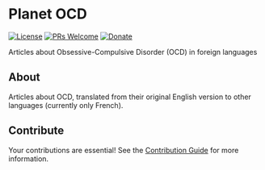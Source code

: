 Planet OCD
=======

[![License](https://img.shields.io/badge/license-MIT-blue.svg)](./LICENSE)
[![PRs Welcome](https://img.shields.io/badge/PRs-welcome-brightgreen.svg?style=flat-square)](http://makeapullrequest.com)
[![Donate](https://img.shields.io/badge/Paypal-Donate-green.svg?logo=paypal&style=flat)](https://www.paypal.com/cgi-bin/webscr?cmd=_s-xclick&hosted_button_id=23LG7JTZSCA54&source=url)

Articles about Obsessive-Compulsive Disorder (OCD) in foreign languages

About
----------

Articles about OCD, translated from their original English version to other languages (currently only French).

Contribute
----------

Your contributions are essential! See the [Contribution Guide](./CONTRIBUTE.md) for more information.
